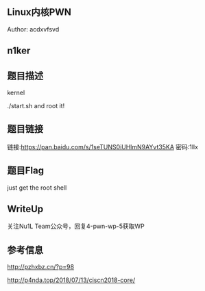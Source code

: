 ## Linux内核PWN
Author: acdxvfsvd

## n1ker
## 题目描述
kernel

./start.sh and root it!

## 题目链接
链接:https://pan.baidu.com/s/1seTUNS0iUHlmN9AYvt35KA 密码:1llx

## 题目Flag
just get the root shell

## WriteUp
关注Nu1L Team公众号，回复4-pwn-wp-5获取WP

## 参考信息
http://pzhxbz.cn/?p=98

http://p4nda.top/2018/07/13/ciscn2018-core/